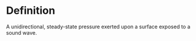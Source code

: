 # Definition

A unidirectional, steady-state pressure exerted upon a surface exposed
to a sound wave.
